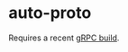 # auto-proto

Requires a recent [gRPC build](https://github.com/grpc/grpc/blob/master/BUILDING.md).
